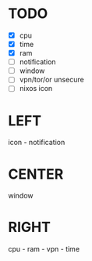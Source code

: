 # TODO
- [X] cpu
- [X] time
- [X] ram
- [ ] notification
- [ ] window
- [ ] vpn/tor/or unsecure
- [ ] nixos icon

# LEFT
icon - notification

# CENTER
window

# RIGHT
cpu - ram - vpn - time


